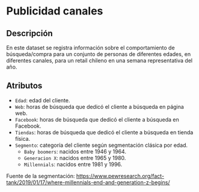 # Publicidad canales

## Descripción
En este dataset se registra información sobre el comportamiento de búsqueda/compra para un conjunto de personas de diferentes edades, en diferentes canales, para un retail chileno en una semana representativa del año.

## Atributos
- `Edad`: edad del cliente.
- `Web`: horas de búsqueda que dedicó el cliente a búsqueda en página web.
- `Facebook`: horas de búsqueda que dedicó el cliente a búsqueda en Facebook.
- `Tiendas`: horas de búsqueda que dedicó el cliente a búsqueda en tienda física.
- `Segmento`: categoría del cliente según segmentación clásica por edad.
    - `Baby boomers`: nacidos entre 1946 y 1964.
    - `Generacion X`: nacidos entre 1965 y 1980.
    - `Millennials`: nacidos entre 1981 y 1996.


Fuente de la segmentación: https://www.pewresearch.org/fact-tank/2019/01/17/where-millennials-end-and-generation-z-begins/